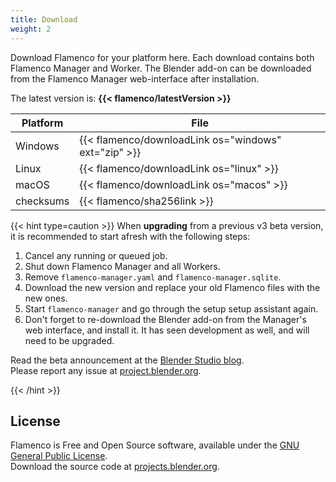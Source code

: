```yaml
---
title: Download
weight: 2
---
```


Download Flamenco for your platform here. Each download contains both Flamenco
Manager and Worker. The Blender add-on can be downloaded from the Flamenco
Manager web-interface after installation.

The latest version is: **{{< flamenco/latestVersion >}}**

| Platform  | File                                                 |
|-----------|------------------------------------------------------|
| Windows   | {{< flamenco/downloadLink os="windows" ext="zip" >}} |
| Linux     | {{< flamenco/downloadLink os="linux" >}}             |
| macOS     | {{< flamenco/downloadLink os="macos" >}}             |
| checksums | {{< flamenco/sha256link >}}                          |


{{< hint type=caution >}}
When **upgrading** from a previous v3 beta version, it is recommended to start
afresh with the following steps:

1. Cancel any running or queued job.
2. Shut down Flamenco Manager and all Workers.
3. Remove `flamenco-manager.yaml` and `flamenco-manager.sqlite`.
4. Download the new version and replace your old Flamenco files with the new ones.
5. Start `flamenco-manager` and go through the setup setup assistant again.
6. Don't forget to re-download the Blender add-on from the Manager's web
   interface, and install it. It has seen development as well, and will need to
   be upgraded.

Read the beta announcement at the [Blender Studio blog][blog].<br>
Please report any issue at [project.blender.org][bugs].

[blog]: https://studio.blender.org/blog/announcing-flamenco-3-beta/
[bugs]: https://projects.blender.org/studio/flamenco/issues/new?template=.gitea%2fissue_template%2fbug.yaml
{{< /hint >}}


## License

Flamenco is Free and Open Source software, available under the
[GNU General Public License](https://projects.blender.org/studio/flamenco/src/branch/main/LICENSE).<br>
Download the source code at [projects.blender.org](https://projects.blender.org/studio/flamenco).
